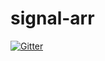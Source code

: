 # signal-arr

[![Gitter](https://badges.gitter.im/Join%20Chat.svg)](https://gitter.im/RoviSys/signal-arr?utm_source=badge&utm_medium=badge&utm_campaign=pr-badge&utm_content=badge)